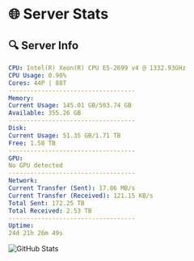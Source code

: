 # 🌐 Server Stats
## 🔍 Server Info
```yaml
CPU: Intel(R) Xeon(R) CPU E5-2699 v4 @ 1332.93GHz
CPU Usage: 0.90%
Cores: 44P | 88T
-----------------------------------
Memory:
Current Usage: 145.01 GB/503.74 GB
Available: 355.26 GB
-----------------------------------
Disk:
Current Usage: 51.35 GB/1.71 TB
Free: 1.58 TB
-----------------------------------
GPU:
No GPU detected
-----------------------------------
Network:
Current Transfer (Sent): 17.86 MB/s
Current Transfer (Received): 121.15 KB/s
Total Sent: 172.25 TB
Total Received: 2.53 TB
-----------------------------------
Uptime:
24d 21h 26m 49s
```
![GitHub Stats](https://img.shields.io/badge/Updated-2025-03-04_20:10:07-blue)